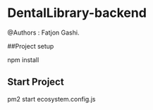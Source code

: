# DentalLibrary-backend
@Authors : Fatjon Gashi.

##Project setup

npm install

## Start Project

pm2 start ecosystem.config.js